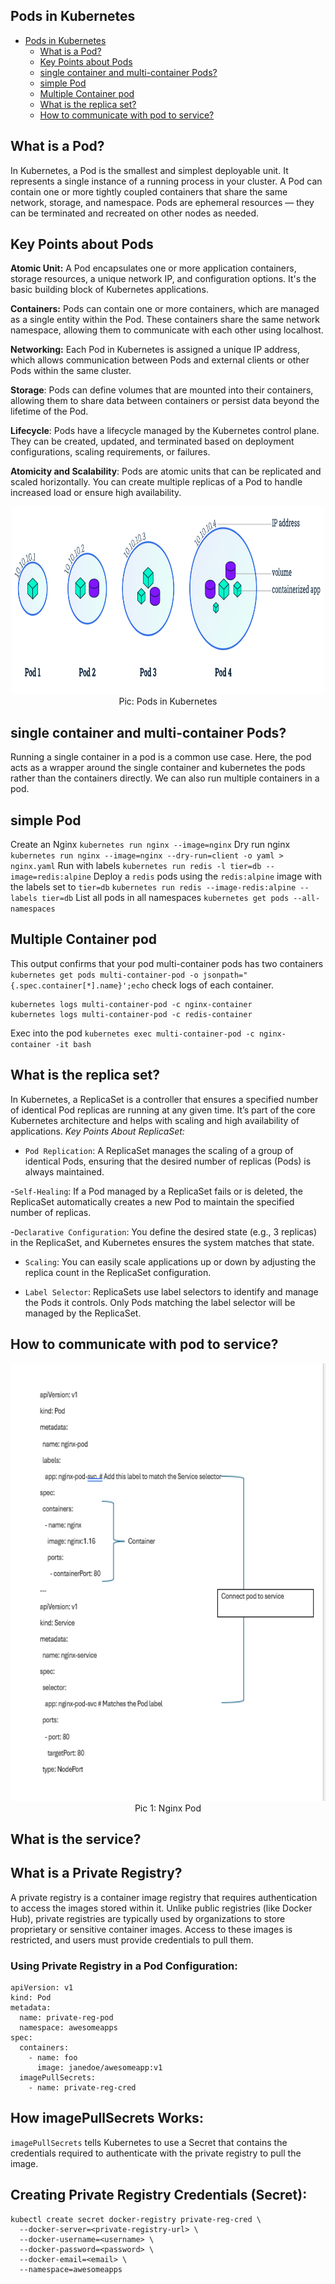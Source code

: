 <h2>Pods in Kubernetes</h2>


- [Pods in Kubernetes](#pods-in-kubernetes)
  - [What is a Pod?](#what-is-a-pod)
  - [Key Points about Pods](#key-points-about-pods)
  - [single container and multi-container Pods?](#single-container-and-multi-container-pods)
  - [simple Pod](#simple-pod)
  - [Multiple Container pod](#multiple-container-pod)
  - [What is the replica set?](#what-is-the-replica-set)
  - [How to communicate with pod to service?](#how-to-communicate-with-pod-to-service)

## What is a Pod?
In Kubernetes, a Pod is the smallest and simplest deployable unit. It represents a single instance of a running process in your cluster. A Pod can contain one or more tightly coupled containers that share the same network, storage, and namespace. Pods are ephemeral resources — they can be terminated and recreated on other nodes as needed.
## Key Points about Pods
**Atomic Unit:** A Pod encapsulates one or more application containers, storage resources, a unique network IP, and configuration options. It's the basic building block of Kubernetes applications.

**Containers:** Pods can contain one or more containers, which are managed as a single entity within the Pod. These containers share the same network namespace, allowing them to communicate with each other using localhost.

**Networking:** Each Pod in Kubernetes is assigned a unique IP address, which allows communication between Pods and external clients or other Pods within the same cluster.

**Storage**: Pods can define volumes that are mounted into their containers, allowing them to share data between containers or persist data beyond the lifetime of the Pod.

**Lifecycle**: Pods have a lifecycle managed by the Kubernetes control plane. They can be created, updated, and terminated based on deployment configurations, scaling requirements, or failures.

**Atomicity and Scalability**: Pods are atomic units that can be replicated and scaled horizontally. You can create multiple replicas of a Pod to handle increased load or ensure high availability.

<p align="center">
<img src="../image/pod.png" alt="Pods in Kubernetes" width="500" height="300" /> 
<br/>
Pic: Pods in Kubernetes
</p>

## single container and multi-container Pods?
Running a single container in a pod is a common use case. Here, the pod acts as  a wrapper around the single container and kubernetes the pods rather than the containers directly.
We can also run multiple containers in a pod.
## simple Pod
 Create  an Nginx
 `kubernetes run nginx --image=nginx`
Dry run nginx
`kubernetes run nginx --image=nginx --dry-run=client -o yaml > nginx.yaml`
Run with labels 
`kubernetes run redis -l tier=db --image=redis:alpine`
Deploy a `redis` pods using the `redis:alpine` image with the labels set to `tier=db`
`kubernetes run redis --image-redis:alpine --labels tier=db`
List all pods in all namespaces
`kubernetes get pods --all-namespaces`

## Multiple Container pod
This output confirms that your pod multi-container pods has two containers
`kubernetes get pods multi-container-pod -o jsonpath="{.spec.container[*].name}';echo`
check logs of each container.
```
kubernetes logs multi-container-pod -c nginx-container
kubernetes logs multi-container-pod -c redis-container
```
Exec into the pod
`kubernetes exec multi-container-pod -c nginx-container -it bash`

## What is the replica set?
In Kubernetes, a ReplicaSet is a controller that ensures a specified number of identical Pod replicas are running at any given time. It’s part of the core Kubernetes architecture and helps with scaling and high availability of applications.
*Key Points About ReplicaSet:*
- `Pod Replication`: A ReplicaSet manages the scaling of a group of identical Pods, ensuring that the desired number of replicas (Pods) is always maintained.

-`Self-Healing`: If a Pod managed by a ReplicaSet fails or is deleted, the ReplicaSet automatically creates a new Pod to maintain the specified number of replicas.

-`Declarative Configuration`: You define the desired state (e.g., 3 replicas) in the ReplicaSet, and Kubernetes ensures the system matches that state.

- `Scaling`: You can easily scale applications up or down by adjusting the replica count in the ReplicaSet configuration.

- `Label Selector`: ReplicaSets use label selectors to identify and manage the Pods it controls. Only Pods matching the label selector will be managed by the ReplicaSet.


##  How to communicate with pod to service?

<p align="center">
<img src="../image/Nginx-pod.png" width="700" height="700">
Pic 1: Nginx Pod
</p>


## What is the service?


## What is a Private Registry?
A private registry is a container image registry that requires authentication to access the images stored within it. Unlike public registries (like Docker Hub), private registries are typically used by organizations to store proprietary or sensitive container images. Access to these images is restricted, and users must provide credentials to pull them.
### Using Private Registry in a Pod Configuration:
```
apiVersion: v1
kind: Pod
metadata:
  name: private-reg-pod
  namespace: awesomeapps
spec:
  containers:
    - name: foo
      image: janedoe/awesomeapp:v1
  imagePullSecrets:
    - name: private-reg-cred
```
## How imagePullSecrets Works:
`imagePullSecrets` tells Kubernetes to use a Secret that contains the credentials required to authenticate with the private registry to pull the image.
## Creating Private Registry Credentials (Secret):
```
kubectl create secret docker-registry private-reg-cred \
  --docker-server=<private-registry-url> \
  --docker-username=<username> \
  --docker-password=<password> \
  --docker-email=<email> \
  --namespace=awesomeapps

```